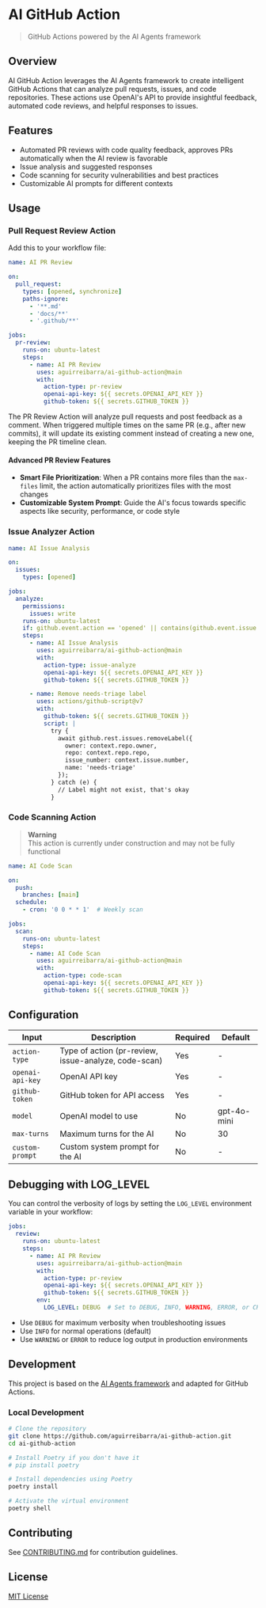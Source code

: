 # AI GitHub Action

> GitHub Actions powered by the AI Agents framework

## Overview

AI GitHub Action leverages the AI Agents framework to create intelligent GitHub Actions that can analyze pull requests, issues, and code repositories. These actions use OpenAI's API to provide insightful feedback, automated code reviews, and helpful responses to issues.

## Features

- Automated PR reviews with code quality feedback, approves PRs automatically when the AI review is favorable
- Issue analysis and suggested responses
- Code scanning for security vulnerabilities and best practices
- Customizable AI prompts for different contexts

## Usage

### Pull Request Review Action

Add this to your workflow file:

```yaml
name: AI PR Review

on:
  pull_request:
    types: [opened, synchronize]
    paths-ignore:
      - '**.md'
      - 'docs/**'
      - '.github/**'

jobs:
  pr-review:
    runs-on: ubuntu-latest
    steps:
      - name: AI PR Review
        uses: aguirreibarra/ai-github-action@main
        with:
          action-type: pr-review
          openai-api-key: ${{ secrets.OPENAI_API_KEY }}
          github-token: ${{ secrets.GITHUB_TOKEN }}
```

The PR Review Action will analyze pull requests and post feedback as a comment. When triggered multiple times on the same PR (e.g., after new commits), it will update its existing comment instead of creating a new one, keeping the PR timeline clean.

#### Advanced PR Review Features

- **Smart File Prioritization**: When a PR contains more files than the `max-files` limit, the action automatically prioritizes files with the most changes
- **Customizable System Prompt**: Guide the AI's focus towards specific aspects like security, performance, or code style

### Issue Analyzer Action

```yaml
name: AI Issue Analysis

on:
  issues:
    types: [opened]

jobs:
  analyze:
    permissions:
      issues: write
    runs-on: ubuntu-latest
    if: github.event.action == 'opened' || contains(github.event.issue.labels.*.name, 'needs-triage')
    steps:
      - name: AI Issue Analysis
        uses: aguirreibarra/ai-github-action@main
        with:
          action-type: issue-analyze
          openai-api-key: ${{ secrets.OPENAI_API_KEY }}
          github-token: ${{ secrets.GITHUB_TOKEN }}

      - name: Remove needs-triage label
        uses: actions/github-script@v7
        with:
          github-token: ${{ secrets.GITHUB_TOKEN }}
          script: |
            try {
              await github.rest.issues.removeLabel({
                owner: context.repo.owner,
                repo: context.repo.repo,
                issue_number: context.issue.number,
                name: 'needs-triage'
              });
            } catch (e) {
              // Label might not exist, that's okay
            }
```

### Code Scanning Action

> **Warning**  
> This action is currently under construction and may not be fully functional

```yaml
name: AI Code Scan

on:
  push:
    branches: [main]
  schedule:
    - cron: '0 0 * * 1'  # Weekly scan

jobs:
  scan:
    runs-on: ubuntu-latest
    steps:
      - name: AI Code Scan
        uses: aguirreibarra/ai-github-action@main
        with:
          action-type: code-scan
          openai-api-key: ${{ secrets.OPENAI_API_KEY }}
          github-token: ${{ secrets.GITHUB_TOKEN }}
```

## Configuration

| Input | Description | Required | Default |
|-------|-------------|----------|---------|
| `action-type` | Type of action (pr-review, issue-analyze, code-scan) | Yes | - |
| `openai-api-key` | OpenAI API key | Yes | - |
| `github-token` | GitHub token for API access | Yes | - |
| `model` | OpenAI model to use | No | gpt-4o-mini |
| `max-turns` | Maximum turns for the AI | No | 30 |
| `custom-prompt` | Custom system prompt for the AI | No | - |

## Debugging with LOG_LEVEL

You can control the verbosity of logs by setting the `LOG_LEVEL` environment variable in your workflow:

```yaml
jobs:
  review:
    runs-on: ubuntu-latest
    steps:
      - name: AI PR Review
        uses: aguirreibarra/ai-github-action@main
        with:
          action-type: pr-review
          openai-api-key: ${{ secrets.OPENAI_API_KEY }}
          github-token: ${{ secrets.GITHUB_TOKEN }}
        env:
          LOG_LEVEL: DEBUG  # Set to DEBUG, INFO, WARNING, ERROR, or CRITICAL
```

- Use `DEBUG` for maximum verbosity when troubleshooting issues
- Use `INFO` for normal operations (default)
- Use `WARNING` or `ERROR` to reduce log output in production environments

## Development

This project is based on the [AI Agents framework](https://github.com/aguirreibarra/ai-agents) and adapted for GitHub Actions.

### Local Development

```bash
# Clone the repository
git clone https://github.com/aguirreibarra/ai-github-action.git
cd ai-github-action

# Install Poetry if you don't have it
# pip install poetry

# Install dependencies using Poetry
poetry install

# Activate the virtual environment
poetry shell
```

## Contributing

See [CONTRIBUTING.md](CONTRIBUTING.md) for contribution guidelines.

## License

[MIT License](LICENSE)